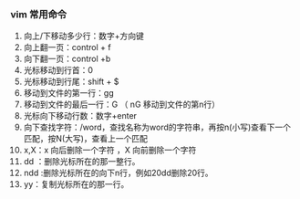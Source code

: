 ### vim 常用命令

1. 向上/下移动多少行：数字+方向键
2. 向上翻一页：control + f
3. 向下翻一页：control +b 
4. 光标移动到行首：0
5. 光标移动到行尾：shift + $
6. 移动到文件的第一行：gg
7. 移动到文件的最后一行：G  （ nG 移动到文件的第n行）
8. 光标向下移动行数：数字+enter
9. 向下查找字符：/word，查找名称为word的字符串，再按n(小写)查看下一个匹配，按N(大写)，查看上一个匹配
10. x,X：x 向后删除一个字符  ，X 向前删除一个字符
11. dd ：删除光标所在的那一整行。
12. ndd :删除光标所在的向下n行，例如20dd删除20行。
13. yy：复制光标所在的那一行。